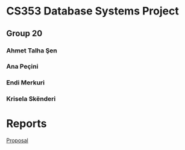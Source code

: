 # CS353 Database Systems Project
## Group 20
### Ahmet Talha Şen  
### Ana Peçini 
### Endi Merkuri 
### Krisela Skënderi 

# Reports
[Proposal](proposal.pdf)

